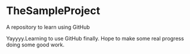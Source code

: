# TheSampleProject
A repository to learn using GitHub


Yayyyy.Learning to use GitHub finally. Hope to make some real progress doing some good work. 
